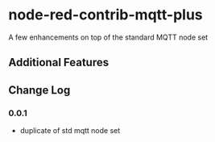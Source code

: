 # node-red-contrib-mqtt-plus
A few enhancements on top of the standard MQTT node set


## Additional Features

## Change Log
### 0.0.1
* duplicate of std mqtt node set
